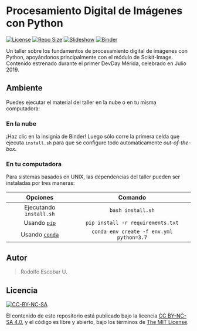 # Procesamiento Digital de Imágenes con Python

[![License](https://img.shields.io/github/license/ajcyucatan/imagenes-python?style=popout-square)](https://github.com/ajcyucatan/imagenes-python/blob/master/LICENSE "License")
[![Repo Size](https://img.shields.io/github/repo-size/ajcyucatan/imagenes-python?style=popout-square)](https://github.com/ajcyucatan/imagenes-python.git "Repo Size")
[![Slideshow](https://img.shields.io/badge/view-slides-important?style=popout-square)](https://github.com/ajcyucatan/imagenes-python/blob/master/notes/slides.pdf "Slideshow")
[![Binder](https://img.shields.io/badge/launch-binder-9cf?style=popout-square)](https://mybinder.org/v2/gh/ajcyucatan/imagenes-python/master "Binder")

Un taller sobre los fundamentos de procesamiento digital de imágenes con Python, apoyándonos principalmente con el módulo de Scikit-Image. Contenido estrenado durante el primer DevDay Mérida, celebrado en Julio 2019.


## Ambiente

Puedes ejecutar el material del taller en la nube o en tu misma computadora:


### En la nube

¡Haz clic en la insignia de Binder! Luego sólo corre la primera celda que ejecuta `install.sh` para que se configure todo automáticamente *out-of-the-box*.


### En tu computadora

Para sistemas basados en UNIX, las dependencias del taller pueden ser instaladas por tres maneras:

| Opciones       | Comando       |
|:--------------:|:-------------:|
| Ejecutando `install.sh` | `bash install.sh` |
| Usando [`pip`](https://pypi.org/project/pip) | `pip install -r requirements.txt` |
| Usando [`conda`](https://docs.conda.io/en/latest/) | `conda env create -f env.yml python=3.7` |


## Autor
> Rodolfo Escobar U.


## Licencia

[![CC-BY-NC-SA](http://forthebadge.com/images/badges/cc-nc-sa.svg)](https://creativecommons.org/licenses/by-nc-sa/4.0 "CC BY-NC-SA 4.0")

El contenido de este repositorio está publicado bajo la licencia [CC BY-NC-SA 4.0](https://creativecommons.org/licenses/by-nc-sa/4.0), y el código es libre y abierto, bajo los términos de [The MIT License](https://mit-license.org).
